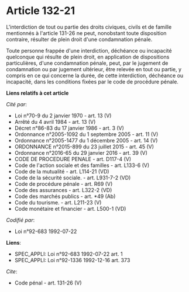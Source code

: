 # Article 132-21

L'interdiction de tout ou partie des droits civiques, civils et de famille mentionnés à l'article 131-26 ne peut, nonobstant
toute disposition contraire, résulter de plein droit d'une condamnation pénale.

Toute personne frappée d'une interdiction, déchéance ou incapacité quelconque qui résulte de plein droit, en application de
dispositions particulières, d'une condamnation pénale, peut, par le jugement de condamnation ou par jugement ultérieur, être
relevée en tout ou partie, y compris en ce qui concerne la durée, de cette interdiction, déchéance ou incapacité, dans les
conditions fixées par le code de procédure pénale.

**Liens relatifs à cet article**

_Cité par_:

  - Loi n°70-9 du 2 janvier 1970 - art. 13 (V)
  - Arrêté du 4 avril 1984 - art. 13 (V)
  - Décret n°86-83 du 17 janvier 1986 - art. 3 (V)
  - Ordonnance n°2005-1092 du 1 septembre 2005 - art. 11 (V)
  - Ordonnance n°2005-1477 du 1 décembre 2005 - art. 14 (V)
  - ORDONNANCE n°2015-899 du 23 juillet 2015 - art. 45 (V)
  - Ordonnance n°2016-65 du 29 janvier 2016 - art. 39 (V)
  - CODE DE PROCEDURE PENALE - art. D117-4 (V)
  - Code de l'action sociale et des familles - art. L133-6 (V)
  - Code de la mutualité - art. L114-21 (VD)
  - Code de la sécurité sociale. - art. L931-7-2 (VD)
  - Code de procédure pénale - art. R69 (V)
  - Code des assurances - art. L322-2 (VD)
  - Code des marchés publics - art. *49 (Ab)
  - Code du tourisme. - art. L211-23 (V)
  - Code monétaire et financier - art. L500-1 (VD)

_Codifié par_:

  - Loi n°92-683 1992-07-22

**Liens**:

  - SPEC_APPLI: Loi n°92-683 1992-07-22 art. 1
  - SPEC_APPLI: Loi n°92-1336 1992-12-16 art. 373

_Cite_:

  - Code pénal - art. 131-26 (V)
